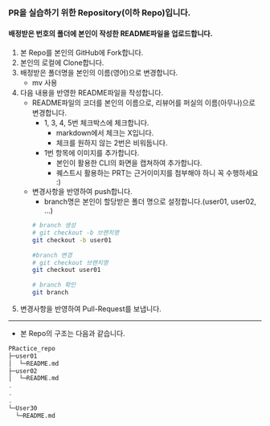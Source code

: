 ### PR을 실습하기 위한 Repository(이하 Repo)입니다.

#### 배정받은 번호의 폴더에 본인이 작성한 README파일을 업로드합니다.

1. 본 Repo를 본인의 GitHub에 Fork합니다.
2. 본인의 로컬에 Clone합니다.
3. 배정받은 폴더명을 본인의 이름(영어)으로 변경합니다.
    - mv 사용
4. 다음 내용을 반영한 README파일을 작성합니다.
    - README파일의 코더를 본인의 이름으로, 리뷰어를 퍼실의 이름(아무나)으로 변경합니다.
      - 1, 3, 4, 5번 체크박스에 체크합니다.
        - markdown에서 체크는 X입니다.
        - 체크를 원하지 않는 2번은 비워둡니다.
      - 1번 항목에 이미지를 추가합니다.
        - 본인이 활용한 CLI의 화면을 캡쳐하여 추가합니다.
        - 퀘스트시 활용하는 PRT는 근거이미지를 첨부해야 하니 꼭 수행하세요 :)
    - 변경사항을 반영하여 push합니다.
      - branch명은 본인이 할당받은 폴더 명으로 설정합니다.(user01, user02, ...)
      ```bash
      # branch 생성
      # git checkout -b 브랜치명
      git checkout -b user01
  
      #branch 변경
      # git checkout 브랜치명
      git checkout user01
  
      # branch 확인
      git branch
      ```
5. 변경사항을 반영하여 Pull-Request를 보냅니다.


---
- 본 Repo의 구조는 다음과 같습니다.
```bash
PRactice_repo
├─user01
│  └─README.md
├─user02
│  └─README.md
.
.
.
└─User30
  └─README.md
```
